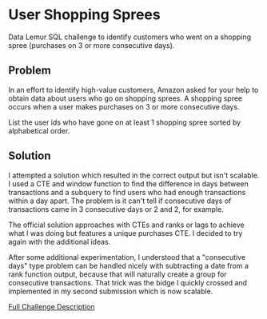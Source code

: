 # User Shopping Sprees

Data Lemur SQL challenge to identify customers who went on a shopping spree (purchases on 3 or more consecutive days).

## Problem

In an effort to identify high-value customers, Amazon asked for your help to obtain data about users who go on shopping sprees. A shopping spree occurs when a user makes purchases on 3 or more consecutive days.

List the user ids who have gone on at least 1 shopping spree sorted by alphabetical order.

## Solution

I attempted a solution which resulted in the correct output but isn't scalable. I used a CTE and window function to find the difference in days between transactions and a subquery to find users who had enough transactions within a day apart. The problem is it can't tell if consecutive days of transactions came in 3 consecutive days or 2 and 2, for example.

The official solution approaches with CTEs and ranks or lags to achieve what I was doing but features a unique purchases CTE. I decided to try again with the additional ideas.

After some additional experimentation, I understood that a "consecutive days" type problem can be handled nicely with subtracting a date from a rank function output, because that will naturally create a group for consecutive transactions. That trick was the bidge I quickly crossed and implemented in my second submission which is now scalable.

[Full Challenge Description](https://datalemur.com/questions/amazon-shopping-spree)